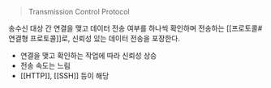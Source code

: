 > Transmission Control Protocol

송수신 대상 간 연결을 맺고 데이터 전송 여부를 하나씩 확인하며 전송하는 [[프로토콜# 연결형 프로토콜]]로, 신뢰성 있는 데이터 전송을 포장한다.
- 연결을 맺고 확인하는 작업에 따라 신뢰성 상승
- 전송 속도는 느림
- [[HTTP]], [[SSH]]  등이 해당